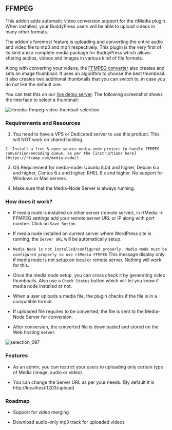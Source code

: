 ## FFMPEG

This addon adds automatic video conversion support for the rtMedia plugin. When installed, your BuddyPress users will be able to upload videos in many other formats.

The addon's foremost feature is uploading and converting the entire audio and video file to mp3 and mp4 respectively. This plugin is the very first of its kind and a complete media package for BuddyPress which allows sharing audios, videos and images in various kind of file formats.

Along with converting your videos, the [FFMPEG converter](https://rtcamp.com/products/rtmedia-ffmpeg-addon/) also creates and sets an image thumbnail. It uses an algorithm to choose the best thumbnail. It also creates two additional thumbnails that you can switch to, in case you do not like the default one.

You can test this on our [live demo server](http://demo.rtcamp.com/rtmedia-ffmpeg/). The following screenshot shows the interface to select a thumbnail:

![rtmedia-ffmpeg-video-thumbail-selection](https://cloud.githubusercontent.com/assets/1140051/7650512/d2df2ab4-fb14-11e4-9031-105c24cfca5a.png)


### Requirements and Resources


  1. You need to have a VPS or Dedicated server to use this product. This will NOT work on shared hosting.

	2. Install a free & open-source media-node project to handle FFMPEG conversion/encoding queue, as per the [instructions here](https://rtcamp.com/media-node/).

  3. OS Requirement for media-node: Ubuntu 8.04 and higher, Debian 6.x and higher, Centos 6.x and higher, RHEL 6.x and higher. No support for Windows or Mac servers.

  4. Make sure that the Media-Node Server is always running.


### How does it work?

* If media node is installed on other server (remote server), in rtMedia -> FFMPEG settings add your remote server URL or IP along with port number. Click on `Save Button`.

* If media node installed on current server where WordPress site is running, the `Server URL` will be automatically setup.

* `Media Node is not installed/configured properly. Media Node must be configured properly to use rtMedia FFMPEG` This message display only if media node is not setup on local or remote server. Nothing will work for this.

* Once the media node setup, you can cross check it by generating video thumbnails. Also use a `Check Status` button which will let you know if media node installed or not.

* When a user uploads a media file, the plugin checks if the file is in a compatible format.

* If uploaded file requires to be converted, the file is sent to the Media-Node Server for conversion.

* After conversion, the converted file is downloaded and stored on the Web hosting server.

![selection_097](https://cloud.githubusercontent.com/assets/1140051/7650402/844ded46-fb13-11e4-9ae0-c6700360ba19.png)


### Features

  * As an admin, you can restrict your users to uploading only certain type of Media (image, audio or video)

  * You can change the Server URL as per your needs. (By default it is http://localhost:1203/upload)


### Roadmap


  * Support for video merging

  * Download audio-only mp3 track for uploaded videos

